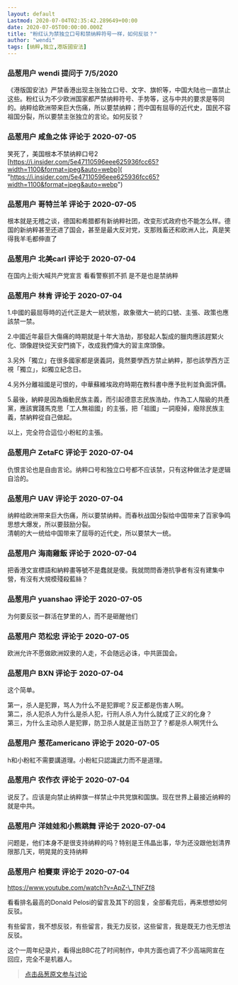 ```yaml
---
layout: default
Lastmod: 2020-07-04T02:35:42.289649+00:00
date: 2020-07-05T00:00:00.000Z
title: "粉红认为禁独立口号和禁纳粹符号一样，如何反驳？"
author: "wendi"
tags: [纳粹,独立,港版國安法]
---
```



### 品葱用户 **wendi** 提问于 7/5/2020
    
《港版国安法》严禁香港出现主张独立口号、文字、旗帜等，中国大陆也一直禁止这些。粉红认为不少欧洲国家都严禁纳粹符号、手势等，这与中共的要求是等同的。纳粹给欧洲带来巨大伤痛，所以要禁纳粹；而中国有屈辱的近代史，国民不容祖国分裂，所以要禁主张独立的言论。如何反驳？
    
                

### 品葱用户 **咸鱼之体** 评论于 2020-07-05
        
笑死了，美国根本不禁纳粹口号2  
[https://i.insider.com/5e47110596eee625936fcc65?width=1100&format=jpeg&auto=webp]( "https://i.insider.com/5e47110596eee625936fcc65?width=1100&format=jpeg&auto=webp")
        
                

### 品葱用户 **哥特兰羊** 评论于 2020-07-05
        
根本就是无稽之谈，德国和希腊都有新纳粹社团，改变形式政府也不能怎么样。德国的新纳粹甚至还进了国会，甚至是最大反对党，支那贱畜还和欧洲人比，真是笑得我羊毛都伸直了
        
                

### 品葱用户 **北美carl** 评论于 2020-07-04
        
在国内上街大喊共产党宣言 看看警察抓不抓 是不是也是禁纳粹
        
                

### 品葱用户 **林肯** 评论于 2020-07-04
        
1.中國的最屈辱時的近代正是大一統狀態，故象徵大一統的口號、主張、政策也應該禁一禁。  
  
2.中國近年最巨大傷痛的時期就是十年大浩劫，那發起人製成的臘肉應該趕緊火化、頭像趕快從天安門摘下，改成我們偉大的習主席頭像。  
  
3.另外「獨立」在很多國家都是褒義詞，竟然要學西方禁止納粹，那也該學西方正視「獨立」，如獨立紀念日。  
  
4.另外分離祖國是可恨的，中華蘇維埃政府時期在教科書中應予批判並負面評價。  
  
5.最後，納粹是因為煽動民族主義，而引起德意志民族浩劫，作為工人階級的共產黨，應該實踐馬克思「工人無祖國」的主張，把「祖國」一詞廢掉，廢除民族主義，禁納粹從自己做起。  
  
以上，完全符合這位小粉紅的主張。
        
                

### 品葱用户 **ZetaFC** 评论于 2020-07-04
        
仇恨言论也是自由言论。纳粹口号和独立口号都不应该禁，只有这种做法才是逻辑自洽的。
        
                

### 品葱用户 **UAV** 评论于 2020-07-04
        
纳粹给欧洲带来巨大伤痛，所以要禁纳粹。而春秋战国分裂给中国带来了百家争鸣思想大爆发，所以要鼓励分裂。  
清朝的大一统给中国带来了屈辱的近代史，所以要禁大一统。
        
                

### 品葱用户 **海南雞飯** 评论于 2020-07-04
        
把香港文宣標語和納粹畫等號不是蠢就是傻。我就問問香港抗爭者有沒有建集中營，有沒有大規模殘殺藍絲？
        
                

### 品葱用户 **yuanshao** 评论于 2020-07-05
        
为何要反驳一群活在梦里的人，而不是砸醒他们
        
                

### 品葱用户 **范松忠** 评论于 2020-07-05
        
欧洲允许不愿做欧洲奴隶的人走，不会随远必诛，中共匪国会。
        
                

### 品葱用户 **BXN** 评论于 2020-07-04
        
这个简单。  
  
第一，杀人是犯罪，骂人为什么不是犯罪呢？反正都是伤害人啊。  
第二，杀人犯杀人为什么是杀人犯，行刑人杀人为什么就成了正义的化身？  
第三，为什么主动杀人是犯罪，防卫杀人就是正当防卫了？都是杀人啊凭什么
        
                

### 品葱用户 **葱花americano** 评论于 2020-07-05
        
h和小粉紅不需要講道理。小粉紅只認識武力而不是道理。
        
                

### 品葱用户 **农作衣** 评论于 2020-07-04
        
说反了。应该是向禁止纳粹旗一样禁止中共党旗和国旗。现在世界上最接近纳粹的就是中共。
        
                

### 品葱用户 **洋娃娃和小熊跳舞** 评论于 2020-07-04
        
问题是，他们本身不是很支持纳粹的吗？特别是王伟晶出事，华为还没跟他划清界限那几天，明晃晃的支持纳粹
        
                

### 品葱用户 **柏賽東** 评论于 2020-07-04
        
https://www.youtube.com/watch?v=ApZ-\_TNFZf8  
  
看看排名最高的Donald Pelosi的留言及其下的回复，全部看完后，再来想想如何反驳。  
  
有些留言，我不想反驳，有些留言，我无力反驳，这些留言，我是既无力也无想法反驳。  
  
这个一周年纪录片，看得出BBC花了时间制作，中共方面也调了不少高端网宣在回应，完全不是机器人。
        
                





> [点击品葱原文参与讨论](https://pincong.rocks/question/28062)

